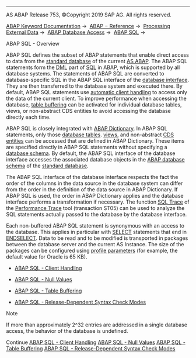   

* * *

AS ABAP Release 753, ©Copyright 2019 SAP AG. All rights reserved.

[ABAP Keyword Documentation](javascript:call_link\('abenabap.htm'\)) →  [ABAP − Reference](javascript:call_link\('abenabap_reference.htm'\)) →  [Processing External Data](javascript:call_link\('abenabap_language_external_data.htm'\)) →  [ABAP Database Access](javascript:call_link\('abenabap_sql.htm'\)) →  [ABAP SQL](javascript:call_link\('abenopensql.htm'\)) → 

ABAP SQL - Overview

ABAP SQL defines the subset of ABAP statements that enable direct access to data from the [standard database](javascript:call_link\('abenstandard_db_glosry.htm'\) "Glossary Entry") of the current [AS ABAP](javascript:call_link\('abensap_nw_abap_glosry.htm'\) "Glossary Entry"). The ABAP SQL statements form the [DML](javascript:call_link\('abendml_glosry.htm'\) "Glossary Entry") part of [SQL](javascript:call_link\('abensql_glosry.htm'\) "Glossary Entry") in ABAP, which is supported by all database systems. The statements of ABAP SQL are converted to database-specific SQL in the ABAP SQL interface of the [database interface](javascript:call_link\('abendatabase_interface_glosry.htm'\) "Glossary Entry"). They are then transferred to the database system and executed there. By default, ABAP SQL statements use [automatic client handling](javascript:call_link\('abenclient_handling_glosry.htm'\) "Glossary Entry") to access only the data of the current client. To improve performance when accessing the database, [table buffering](javascript:call_link\('abensap_puffering.htm'\)) can be activated for individual database tables, views, or non-abstract CDS entities to avoid accessing the database directly each time.

ABAP SQL is closely integrated with [ABAP Dictionary](javascript:call_link\('abenabap_dictionary_glosry.htm'\) "Glossary Entry"). In ABAP SQL statements, only those [database tables](javascript:call_link\('abenddic_database_tables.htm'\)). [views](javascript:call_link\('abenddic_views.htm'\)), and non-abstract [CDS entities](javascript:call_link\('abenddic_cds_entities.htm'\)) can be accessed that are defined in ABAP Dictionary. These items are specified directly in ABAP SQL statements without specifying a [database schema](javascript:call_link\('abendatabase_schema_glosry.htm'\) "Glossary Entry"). By default, the ABAP SQL interface of the database interface accesses the associated database objects in the [ABAP database schema](javascript:call_link\('abenabap_db_schema_glosry.htm'\) "Glossary Entry") of the [standard database](javascript:call_link\('abenstandard_db_glosry.htm'\) "Glossary Entry").

The ABAP SQL interface of the database interface respects the fact the order of the columns in the data source in the database system can differ from the order in the definition of the data source in ABAP Dictionary. If ABAP SQL is used, the order in ABAP Dictionary applies and the database interface performs a transformation if necessary. The function [SQL Trace](javascript:call_link\('abensql_trace_glosry.htm'\) "Glossary Entry") of the [Performance Trace](javascript:call_link\('abenperformance_trace_glosry.htm'\) "Glossary Entry") tool (transaction ST05) can be used to analyze the SQL statements actually passed to the database by the database interface.

Each non-buffered ABAP SQL statement is synonymous with an access to the database. This applies in particular with [SELECT](javascript:call_link\('abapselect.htm'\)) statements that end in [ENDSELECT](javascript:call_link\('abapendselect.htm'\)). Data to be read and to be modified is transported in packages between the database server and the current AS Instance. The size of the packages can be configured using [profile parameters](javascript:call_link\('abenprofile_parameter_glosry.htm'\) "Glossary Entry") (for example, the default value for Oracle is 65 KB).

-   [ABAP SQL - Client Handling](javascript:call_link\('abenopen_sql_client_handling.htm'\))

-   [ABAP SQL - Null Values](javascript:call_link\('abenopen_sql_null_values.htm'\))

-   [ABAP SQL - Table Buffering](javascript:call_link\('abensap_puffering.htm'\))

-   [ABAP SQL - Release-Dependent Syntax Check Modes](javascript:call_link\('abenopensql_strict_modes.htm'\))

Note

If more than approximately 2^32 entries are addressed in a single database access, the behavior of the database is undefined.

Continue
[ABAP SQL - Client Handling](javascript:call_link\('abenopen_sql_client_handling.htm'\))
[ABAP SQL - Null Values](javascript:call_link\('abenopen_sql_null_values.htm'\))
[ABAP SQL - Table Buffering](javascript:call_link\('abensap_puffering.htm'\))
[ABAP SQL - Release-Dependent Syntax Check Modes](javascript:call_link\('abenopensql_strict_modes.htm'\))